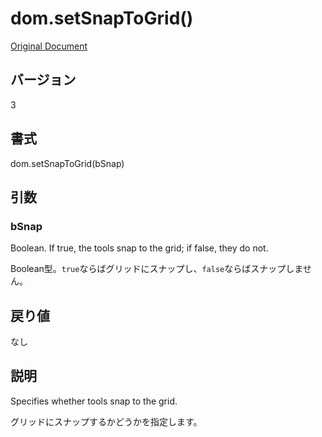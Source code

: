 # dom.setSnapToGrid()

[Original Document](http://help.adobe.com/en_US/fireworks/cs/extend/WS5b3ccc516d4fbf351e63e3d1183c94856c-7910.html)

## バージョン

3

## 書式

dom.setSnapToGrid(bSnap)

## 引数

### bSnap

Boolean. If true, the tools snap to the grid; if false, they do not. 

Boolean型。```true```ならばグリッドにスナップし、```false```ならばスナップしません。

## 戻り値

なし

## 説明

Specifies whether tools snap to the grid.

グリッドにスナップするかどうかを指定します。
